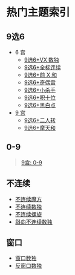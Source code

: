 # 热门主题索引

## 9选6
- 6 宫
  - [9选6+VX 数独](6宫/混合类/9选6+VX数独.md)
  - [9选6+全标连续](6宫/混合类/9选6+全标连续.md)
  - [9选6+前 X 和](6宫/混合类/9选6+前X和.md)
  - [9选6+奇偶雷](6宫/混合类/9选6+奇偶雷.md)
  - [9选6+小杀手](6宫/混合类/9选6+小杀手.md)
  - [9选6+积十位](6宫/混合类/9选6+积十位.md)
  - [9选6+黑白点](6宫/混合类/9选6+黑白点.md)
- [9 宫](9宫/混合类/README.md#9选6)
  - [9选6+二人转](9宫/混合类/9选6+二人转.md)
  - [9选6+摩天和](9宫/混合类/9选6+摩天和.md)

## 0-9
> [9宫: 0-9](9宫/混合类/README.md#0-9)

## 不连续
- [不连续魔方](魔方/不连续魔方.md)
- [不连续数独](9宫/计算类/内提示类/单标类/连续类/不连续数独.md)
- [不连续螺旋](9宫/计算类/内提示类/单标类/连续类/不连续螺旋.md)
- [斜向不连续数独](9宫/计算类/内提示类/单标类/连续类/斜向不连续数独.md)

## 窗口
- [窗口数独](9宫/额外区域类/绝对区域/额外宫类/窗口数独.md)
- [反窗口数独](9宫/额外区域类/绝对区域/反窗口数独.md)